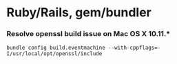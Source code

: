 # Ruby/Rails, gem/bundler

### Resolve openssl build issue on Mac OS X 10.11.*

`bundle config build.eventmachine --with-cppflags=-I/usr/local/opt/openssl/include`
